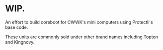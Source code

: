 # WIP.

An effort to build coreboot for CWWK's mini computers using Protectli's base code.

These units are commonly sold under other brand names including Topton and Kingnovy.